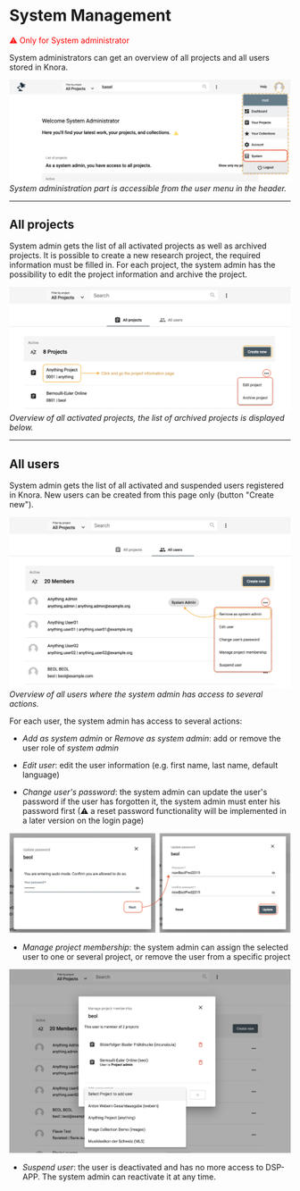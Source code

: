 # System Management

<span style="color:red">&#9888; Only for System administrator</span>

System administrators can get an overview of all projects and all users stored in Knora. 

![Get access to the system admin part from the user menu](../assets/images/knora-app/system-user-menu.png)*System administration part is accessible from the user menu in the header.*

---

## All projects

System admin gets the list of all activated projects as well as archived projects. It is possible to create a new research project, the required information must be filled in. 
For each project, the system admin has the possibility to edit the project information and archive the project.

![Overview of all projects](../assets/images/knora-app/system-all-projects.png)*Overview of all activated projects, the list of archived projects is displayed below.*

---

## All users

System admin gets the list of all activated and suspended users registered in Knora.
New users can be created from this page only (button "Create new"). 

![Overview of all users](../assets/images/knora-app/system-all-users.png)*Overview of all users where the system admin has access to several actions.*

For each user, the system admin has access to several actions:

- *Add as system admin* or *Remove as system admin*: add or remove the user role of *system admin*

- *Edit user*: edit the user information (e.g. first name, last name, default language)

- *Change user's password*: the system admin can update the user's password if the user has forgotten it, the system admin must enter his password first (&#9888; a reset password functionality will be implemented in a later version on the login page)

![System admin can change user's password](../assets/images/knora-app/system-change-user-pwd.png)

- *Manage project membership*: the system admin can assign the selected user to one or several project, or remove the user from a specific project

![System admin can add a user as a member user of a project](../assets/images/knora-app/system-manage-project-membership.png)

- *Suspend user*: the user is deactivated and has no more access to DSP-APP. The system admin can reactivate it at any time.

